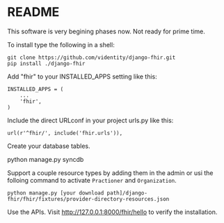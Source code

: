 README
======

This software is very begining phases now. Not ready for prime time.

To install type the following in a shell:

    git clone https://github.com/videntity/django-fhir.git
    pip install ./django-fhir
    

Add "fhir" to your INSTALLED_APPS setting like this:

    INSTALLED_APPS = (
        ...
        'fhir',
    )

Include the direct URLconf in your project urls.py like this:

    url(r'^fhir/', include('fhir.urls')),


Create your database tables.

   python manage.py syncdb

Support a couple resource types by adding them in the admin or 
usi the folloing command to activate `Practioner` and `Organization`.

    python manage.py [your download path]/django-fhir/fhir/fixtures/provider-directory-resources.json


Use the APIs. Visit http://127.0.0.1:8000/fhir/hello to verify 
the installation.
   
